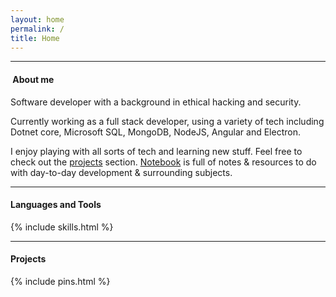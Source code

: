 ```yaml
---
layout: home
permalink: /
title: Home
---
```


---

#### <i class="bi bi-card-text"></i> &nbsp;About me

Software developer with a background in ethical hacking and security.

Currently working as a full stack developer, using a variety of tech including Dotnet core, Microsoft SQL, MongoDB, NodeJS, Angular and Electron.

I enjoy playing with all sorts of tech and learning new stuff. Feel free to check out the [projects](/projects) section. [Notebook](/notebook) is full of notes & resources to do with day-to-day development & surrounding subjects.

---

#### <i class="bi bi-journal-code"></i> Languages and Tools

{% include skills.html %}

---

#### <i class="bi bi-pin"></i> Projects

{% include pins.html %}
